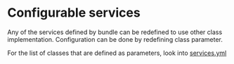 # Configurable services

Any of the services defined by bundle can be redefined to use other class implementation.
Configuration can be done by redefining class parameter.

For the list of classes that are defined as parameters, look into [services.yml](../../config/services.yml)
